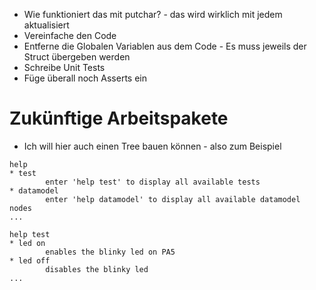 - Wie funktioniert das mit putchar? - das wird wirklich mit jedem aktualisiert
- Vereinfache den Code
- Entferne die Globalen Variablen aus dem Code - Es muss jeweils der Struct übergeben werden
- Schreibe Unit Tests
- Füge überall noch Asserts ein


# Zukünftige Arbeitspakete
- Ich will hier auch einen Tree bauen können - also zum Beispiel
```
help
* test
        enter 'help test' to display all available tests
* datamodel
        enter 'help datamodel' to display all available datamodel nodes
...
```

```
help test
* led on
        enables the blinky led on PA5
* led off
        disables the blinky led
...
```
